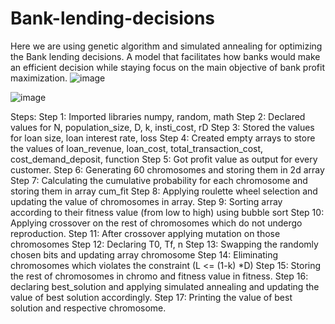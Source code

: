 # Bank-lending-decisions

Here we are using genetic algorithm and simulated annealing for optimizing the Bank lending decisions. A model that facilitates how banks would make an efficient decision while staying focus on the main objective of bank profit maximization.
![image](https://user-images.githubusercontent.com/64432440/115115742-af10ac80-9fb3-11eb-92b7-61976cc970c6.png)

  ![image](https://user-images.githubusercontent.com/64432440/115115783-ee3efd80-9fb3-11eb-8ac7-e7add98afe75.png)
  
Steps:
Step 1: Imported libraries numpy, random, math
Step 2: Declared values for N, population_size, D, k, insti_cost, rD
Step 3: Stored the values for loan size, loan interest rate, loss
Step 4: Created empty arrays to store the values of loan_revenue, loan_cost, total_transaction_cost, cost_demand_deposit, function
Step 5: Got profit value as output for every customer.
Step 6: Generating 60 chromosomes and storing them in 2d array
Step 7: Calculating the cumulative probability for each chromosome and storing them in array cum_fit
Step 8: Applying roulette wheel selection and updating the value of chromosomes in array.
Step 9: Sorting array according to their fitness value (from low to high) using bubble sort
Step 10: Applying crossover on the rest of chromosomes which do not undergo reproduction.
Step 11: After crossover applying mutation on those chromosomes
Step 12: Declaring T0, Tf, n
Step 13: Swapping the randomly chosen bits and updating array chromosome
Step 14: Eliminating chromosomes which violates the constraint (L <= (1-k) *D)
Step 15: Storing the rest of chromosomes in chromo and fitness value in fitness.
Step 16: declaring best_solution and applying simulated annealing and updating the value of best solution accordingly.
Step 17: Printing the value of best solution and respective chromosome.



